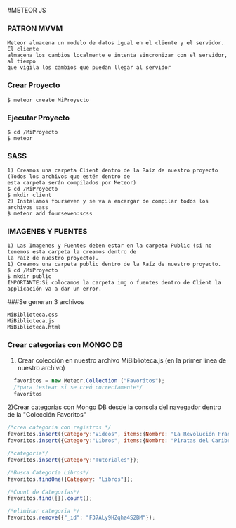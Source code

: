 #METEOR JS
### PATRON MVVM
```
Meteor almacena un modelo de datos igual en el cliente y el servidor. El cliente 
almacena los cambios localmente e intenta sincronizar con el servidor, al tiempo 
que vigila los cambios que puedan llegar al servidor

```

### Crear Proyecto
```
$ meteor create MiProyecto 
```
### Ejecutar Proyecto
```
$ cd /MiProyecto
$ meteor
```


### SASS

```
1) Creamos una carpeta Client dentro de la Raíz de nuestro proyecto (Todos los archivos que estén dentro de 
esta carpeta serán compilados por Meteor)
$ cd /MiProyecto
$ mkdir client
2) Instalamos fourseven y se va a encargar de compilar todos los archivos sass
$ meteor add fourseven:scss
```

### IMAGENES Y FUENTES
```
1) Las Imagenes y Fuentes deben estar en la carpeta Public (si no tenemos esta carpeta la creamos dentro de 
la raíz de nuestro proyecto).
1) Creamos una carpeta public dentro de la Raíz de nuestro proyecto.
$ cd /MiProyecto
$ mkdir public
IMPORTANTE:Si colocamos la carpeta img o fuentes dentro de Client la applicación va a dar un error.
```

###Se generan 3 archivos
```
MiBiblioteca.css
MiBiblioteca.js
MiBiblioteca.html
```

### Crear categorias con MONGO DB
1) Crear colección en nuestro archivo MiBiblioteca.js (en la primer línea de nuestro archivo)
```js
  favoritos = new Meteor.Collection ("Favoritos");
  /*para testear si se creó correctamente*/
  favoritos
```

2)Crear categorías con Mongo DB desde la consola del navegador dentro de la "Colección Favoritos"
``` js
/*crea categoria con registros */
favoritos.insert({Category:"Videos", items:{Nombre: "La Revolución Francesa", Formato:"mp4", Localizacion: "youtube"}});
favoritos.insert({Category:"Libros", items:{Nombre: "Piratas del Caribe", Formato:"digital", Localizacion: "dropbox"}});

/*categoria*/
favoritos.insert({Category:"Tutoriales"});

/*Busca Categoría Libros*/
favoritos.findOne({Category: "Libros"});

/*Count de Categorías*/
favoritos.find({}).count();

/*eliminar categoria */
favoritos.remove({"_id": "F37ALy9HZqha4S2BM"});
```
